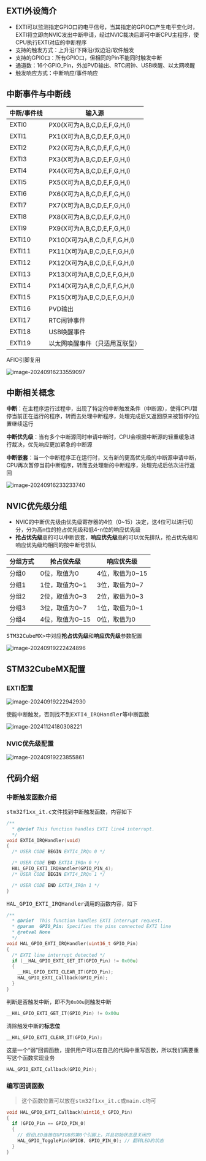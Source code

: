 

## EXTI外设简介

- EXTI可以监测指定GPIO口的电平信号，当其指定的GPIO口产生电平变化时，EXTI将立即向NVIC发出中断申请，经过NVIC裁决后即可中断CPU主程序，使CPU执行EXTI对应的中断程序
- 支持的触发方式：上升沿/下降沿/双边沿/软件触发
- 支持的GPIO口：所有GPIO口，但相同的Pin不能同时触发中断
- 通道数：16个GPIO_Pin，外加PVD输出、RTC闹钟、USB唤醒、以太网唤醒
- 触发响应方式：中断响应/事件响应

## 中断事件与中断线

| 中断/事件线 | 输入源                         |
| ----------- | ------------------------------ |
| EXTI0       | PX0(X可为A,B,C,D,E,F,G,H,I)    |
| EXTI1       | PX1(X可为A,B,C,D,E,F,G,H,I)    |
| EXTI2       | PX2(X可为A,B,C,D,E,F,G,H,I)    |
| EXTI3       | PX3(X可为A,B,C,D,E,F,G,H,I)    |
| EXTI4       | PX4(X可为A,B,C,D,E,F,G,H,I)    |
| EXTI5       | PX5(X可为A,B,C,D,E,F,G,H,I)    |
| EXTI6       | PX6(X可为A,B,C,D,E,F,G,H,I)    |
| EXTI7       | PX7(X可为A,B,C,D,E,F,G,H,I)    |
| EXTI8       | PX8(X可为A,B,C,D,E,F,G,H,I)    |
| EXTI9       | PX9(X可为A,B,C,D,E,F,G,H,I)    |
| EXTI10      | PX10(X可为A,B,C,D,E,F,G,H,I)   |
| EXTI11      | PX11(X可为A,B,C,D,E,F,G,H,I)   |
| EXTI12      | PX12(X可为A,B,C,D,E,F,G,H,I)   |
| EXTI13      | PX13(X可为A,B,C,D,E,F,G,H,I)   |
| EXTI14      | PX14(X可为A,B,C,D,E,F,G,H,I)   |
| EXTI15      | PX15(X可为A,B,C,D,E,F,G,H,I)   |
| EXTI16      | PVD输出                        |
| EXTI17      | RTC闹钟事件                    |
| EXTI18      | USB唤醒事件                    |
| EXTI19      | 以太网唤醒事件（只适用互联型） |

AFIO引脚复用

![image-20240916233559097](2.EXTI%E5%A4%96%E9%83%A8%E4%B8%AD%E6%96%AD/image-20240916233559097.png)

## 中断相关概念

**中断**：在主程序运行过程中，出现了特定的中断触发条件（中断源），使得CPU暂停当前正在运行的程序，转而去处理中断程序，处理完成后又返回原来被暂停的位置继续运行

**中断优先级**：当有多个中断源同时申请中断时，CPU会根据中断源的轻重缓急进行裁决，优先响应更加紧急的中断源

**中断嵌套**：当一个中断程序正在运行时，又有新的更高优先级的中断源申请中断，CPU再次暂停当前中断程序，转而去处理新的中断程序，处理完成后依次进行返回

![image-20240916233233740](2.EXTI%E5%A4%96%E9%83%A8%E4%B8%AD%E6%96%AD/image-20240916233233740.png)

## NVIC优先级分组

- NVIC的中断优先级由优先级寄存器的4位（0~15）决定，这4位可以进行切分，分为高n位的抢占优先级和低4-n位的响应优先级
- **抢占优先级**高的可以中断嵌套，**响应优先级**高的可以优先排队，抢占优先级和响应优先级均相同的按中断号排队

| **分组方式** | **抢占优先级**  | **响应优先级**  |
| ------------ | --------------- | --------------- |
| 分组0        | 0位，取值为0    | 4位，取值为0~15 |
| 分组1        | 1位，取值为0~1  | 3位，取值为0~7  |
| 分组2        | 2位，取值为0~3  | 2位，取值为0~3  |
| 分组3        | 3位，取值为0~7  | 1位，取值为0~1  |
| 分组4        | 4位，取值为0~15 | 0位，取值为0    |

<kbd>STM32CubeMX</kbd>>中对应**抢占优先级**和**响应优先级**参数配置

![image-20240919222424896](2.EXTI%E5%A4%96%E9%83%A8%E4%B8%AD%E6%96%AD/image-20240919222424896.png)

## STM32CubeMX配置

### EXTI配置

![image-20240919222942930](2.EXTI%E5%A4%96%E9%83%A8%E4%B8%AD%E6%96%AD/image-20240919222942930.png)

使能中断触发，否则找不到<kbd>EXTI4_IRQHandler</kbd>等中断函数

![image-20241124180308221](2.EXTI%E5%A4%96%E9%83%A8%E4%B8%AD%E6%96%AD/image-20241124180308221.png)

### NVIC优先级配置

![image-20240919223855861](2.EXTI%E5%A4%96%E9%83%A8%E4%B8%AD%E6%96%AD/image-20240919223855861.png)

## 代码介绍

### 中断触发函数介绍

<kbd>stm32f1xx_it.c</kbd>文件找到中断触发函数，内容如下

```c
/**
  * @brief This function handles EXTI line4 interrupt.
  */
void EXTI4_IRQHandler(void)
{
  /* USER CODE BEGIN EXTI4_IRQn 0 */

  /* USER CODE END EXTI4_IRQn 0 */
  HAL_GPIO_EXTI_IRQHandler(GPIO_PIN_4);
  /* USER CODE BEGIN EXTI4_IRQn 1 */

  /* USER CODE END EXTI4_IRQn 1 */
}
```

<kbd>HAL_GPIO_EXTI_IRQHandler</kbd>调用的函数内容，如下

```c
/**
  * @brief  This function handles EXTI interrupt request.
  * @param  GPIO_Pin: Specifies the pins connected EXTI line
  * @retval None
  */
void HAL_GPIO_EXTI_IRQHandler(uint16_t GPIO_Pin)
{
  /* EXTI line interrupt detected */
  if (__HAL_GPIO_EXTI_GET_IT(GPIO_Pin) != 0x00u)
  {
    __HAL_GPIO_EXTI_CLEAR_IT(GPIO_Pin);
    HAL_GPIO_EXTI_Callback(GPIO_Pin);
  }
}
```

判断是否触发中断，即不为`0x00u`则触发中断

```c
__HAL_GPIO_EXTI_GET_IT(GPIO_Pin) != 0x00u
```

清除触发中断的**标志位**

```c
__HAL_GPIO_EXTI_CLEAR_IT(GPIO_Pin);
```

这是一个“弱”回调函数，提供用户可以在自己的代码中重写函数，所以我们需要重写这个函数实现业务

```c
HAL_GPIO_EXTI_Callback(GPIO_Pin);
```

### 编写回调函数

> 这个函数位置可以放在<kbd>stm32f1xx_it.c</kbd>或<kbd>main.c</kbd>均可

```c
void HAL_GPIO_EXTI_Callback(uint16_t GPIO_Pin)  
{  
  if (GPIO_Pin == GPIO_PIN_0)  
  {  
    // 假设LED连接在GPIOB的第0个引脚上，并且初始状态是关闭的  
    HAL_GPIO_TogglePin(GPIOB, GPIO_PIN_0); // 翻转LED的状态  
  }  
}
```



